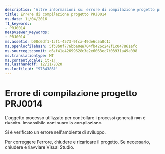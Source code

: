```yaml
---
description: 'Altre informazioni su: errore di compilazione progetto progetto PRJ0014'
title: Errore di compilazione progetto PRJ0014
ms.date: 11/04/2016
f1_keywords:
- PRJ0014
helpviewer_keywords:
- PRJ0014
ms.assetid: b08c6df1-1df1-4573-9fca-49de6c5a0c17
ms.openlocfilehash: 5f58b0f776bba0ee704fb426c249f1c047861efc
ms.sourcegitcommit: d6af41e42699628c3e2e6063ec7b03931a49a098
ms.translationtype: MT
ms.contentlocale: it-IT
ms.lasthandoff: 12/11/2020
ms.locfileid: "97343860"
---
```

# <a name="project-build-error-prj0014"></a>Errore di compilazione progetto PRJ0014

L'oggetto processo utilizzato per controllare i processi generati non è riuscito.  Impossibile continuare la compilazione.

Si è verificato un errore nell'ambiente di sviluppo.

Per correggere l'errore, chiudere e ricaricare il progetto. Se necessario, chiudere e riavviare Visual Studio.
